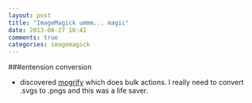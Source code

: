 ```yaml
---
layout: post
title: "ImageMagick ummm... magic"
date: 2013-08-27 16:41
comments: true
categories: imagemagick
---
```


###entension conversion
  - discovered [mogrify](http://www.imagemagick.org/script/mogrify.php) which does bulk actions. I really need to convert .svgs to .pngs and this was a life saver.